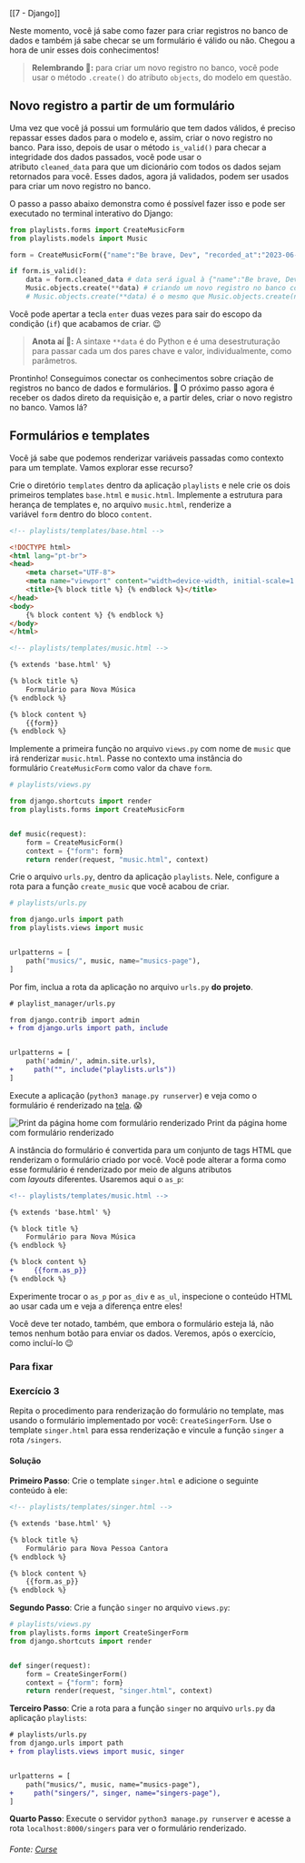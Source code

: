 [[7 - Django]]

Neste momento, você já sabe como fazer para criar registros no banco de dados e também já sabe checar se um formulário é válido ou não. Chegou a hora de unir esses dois conhecimentos!

> **Relembrando 🧠:** para criar um novo registro no banco, você pode usar o método `.create()` do atributo `objects`, do modelo em questão.

## Novo registro a partir de um formulário

Uma vez que você já possui um formulário que tem dados válidos, é preciso repassar esses dados para o modelo e, assim, criar o novo registro no banco. Para isso, depois de usar o método `is_valid()` para checar a integridade dos dados passados, você pode usar o atributo `cleaned_data` para que um dicionário com todos os dados sejam retornados para você. Esses dados, agora já validados, podem ser usados para criar um novo registro no banco.

O passo a passo abaixo demonstra como é possível fazer isso e pode ser executado no terminal interativo do Django:

```python
from playlists.forms import CreateMusicForm
from playlists.models import Music

form = CreateMusicForm({"name":"Be brave, Dev", "recorded_at":"2023-06-05", "length_in_seconds":180})

if form.is_valid():
    data = form.cleaned_data # data será igual à {"name":"Be brave, Dev", "recorded_at":"2023-06-05", "length_in_seconds":180}
    Music.objects.create(**data) # criando um novo registro no banco com os dados do formulário
    # Music.objects.create(**data) é o mesmo que Music.objects.create(name="Be brave, Dev", recorded_at="2023-06-05", length_in_seconds=180)
```

Você pode apertar a tecla `enter` duas vezes para sair do escopo da condição (`if`) que acabamos de criar. 😉

> **Anota aí 📝:** A sintaxe `**data` é do Python e é uma desestruturação para passar cada um dos pares chave e valor, individualmente, como parâmetros.

Prontinho! Conseguimos conectar os conhecimentos sobre criação de registros no banco de dados e formulários. 🤩 O próximo passo agora é receber os dados direto da requisição e, a partir deles, criar o novo registro no banco. Vamos lá?

## Formulários e templates

Você já sabe que podemos renderizar variáveis passadas como contexto para um template. Vamos explorar esse recurso?

Crie o diretório `templates` dentro da aplicação `playlists` e nele crie os dois primeiros templates `base.html` e `music.html`. Implemente a estrutura para herança de templates e, no arquivo `music.html`, renderize a variável `form` dentro do bloco `content`.


```html
<!-- playlists/templates/base.html -->

<!DOCTYPE html>
<html lang="pt-br">
<head>
    <meta charset="UTF-8">
    <meta name="viewport" content="width=device-width, initial-scale=1.0">
    <title>{% block title %} {% endblock %}</title>
</head>
<body>
    {% block content %} {% endblock %}    
</body>
</html>
```

```html
<!-- playlists/templates/music.html -->

{% extends 'base.html' %}

{% block title %}
    Formulário para Nova Música
{% endblock %}

{% block content %}
    {{form}}
{% endblock %}
```

Implemente a primeira função no arquivo `views.py` com nome de `music` que irá renderizar `music.html`. Passe no contexto uma instância do formulário `CreateMusicForm` como valor da chave `form`.

```python
# playlists/views.py

from django.shortcuts import render
from playlists.forms import CreateMusicForm


def music(request):
    form = CreateMusicForm()
    context = {"form": form}
    return render(request, "music.html", context)
```

Crie o arquivo `urls.py`, dentro da aplicação `playlists`. Nele, configure a rota para a função `create_music` que você acabou de criar.

```python
# playlists/urls.py

from django.urls import path
from playlists.views import music


urlpatterns = [
    path("musics/", music, name="musics-page"),
]
```

Por fim, inclua a rota da aplicação no arquivo `urls.py` **do projeto**.

```diff
# playlist_manager/urls.py

from django.contrib import admin
+ from django.urls import path, include


urlpatterns = [
    path('admin/', admin.site.urls),
+     path("", include("playlists.urls"))
]
```

Execute a aplicação (`python3 manage.py runserver`) e veja como o formulário é renderizado na [tela](http://localhost:8000/musics/). 😱

![Print da página home com formulário renderizado](https://content-assets.betrybe.com/prod/96e99cca-8ea5-49f9-9722-6bd9cfb47988-Print%20da%20p%C3%A1gina%20home%20com%20formul%C3%A1rio%20renderizado.png)
Print da página home com formulário renderizado

A instância do formulário é convertida para um conjunto de tags HTML que renderizam o formulário criado por você. Você pode alterar a forma como esse formulário é renderizado por meio de alguns atributos com _layouts_ diferentes. Usaremos aqui o `as_p`:

```diff
<!-- playlists/templates/music.html -->

{% extends 'base.html' %}

{% block title %}
    Formulário para Nova Música
{% endblock %}

{% block content %}
+     {{form.as_p}}
{% endblock %}
```

Experimente trocar o `as_p` por `as_div` e `as_ul`, inspecione o conteúdo HTML ao usar cada um e veja a diferença entre eles!

Você deve ter notado, também, que embora o formulário esteja lá, não temos nenhum botão para enviar os dados. Veremos, após o exercício, como incluí-lo 😉

### Para fixar

### Exercício 3

Repita o procedimento para renderização do formulário no template, mas usando o formulário implementado por você: `CreateSingerForm`. Use o template `singer.html` para essa renderização e vincule a função `singer` a rota `/singers`.

#### Solução

**Primeiro Passo**: Crie o template `singer.html` e adicione o seguinte conteúdo à ele:

```html
<!-- playlists/templates/singer.html -->

{% extends 'base.html' %}

{% block title %}
    Formulário para Nova Pessoa Cantora
{% endblock %}

{% block content %}
    {{form.as_p}}
{% endblock %}
```

**Segundo Passo**: Crie a função `singer` no arquivo `views.py`:

```python
# playlists/views.py
from playlists.forms import CreateSingerForm
from django.shortcuts import render


def singer(request):
    form = CreateSingerForm()
    context = {"form": form}
    return render(request, "singer.html", context)
```

**Terceiro Passo**: Crie a rota para a função `singer` no arquivo `urls.py` da aplicação `playlists`:

```diff
# playlists/urls.py
from django.urls import path
+ from playlists.views import music, singer


urlpatterns = [
    path("musics/", music, name="musics-page"),
+     path("singers/", singer, name="singers-page"),
]
```

**Quarto Passo**: Execute o servidor `python3 manage.py runserver` e acesse a rota `localhost:8000/singers` para ver o formulário renderizado.

###### Fonte: [Curse](https://app.betrybe.com/learn/course/5e938f69-6e32-43b3-9685-c936530fd326/module/3d93d491-e3ed-409f-bdb6-3a5dcd11f8d2/section/d6669182-df2d-4db1-a5c3-ee927fee22d7/day/af829dac-8a8e-40e3-86b9-d39072392aa6/lesson/18f78a76-c572-41f0-b465-dcd9000c288d)
